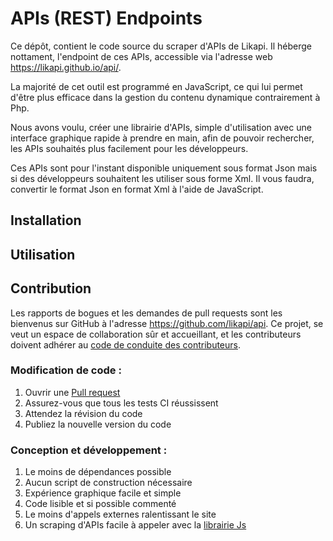 # APIs (REST) Endpoints
Ce dépôt, contient le code source du scraper d'APIs de Likapi. Il héberge nottament, l'endpoint de ces APIs, accessible via l'adresse web https://likapi.github.io/api/.

La majorité de cet outil est programmé en JavaScript, ce qui lui permet d'être plus efficace dans la gestion du contenu dynamique contrairement à Php.

Nous avons voulu, créer une librairie d'APIs, simple d'utilisation avec une interface graphique rapide à prendre en main, afin de pouvoir rechercher, les APIs souhaités plus facilement pour les développeurs.

Ces APIs sont pour l'instant disponible uniquement sous format Json mais si des développeurs souhaitent les utiliser sous forme Xml. Il vous faudra, convertir le format Json en format Xml à l'aide de JavaScript.

## Installation



## Utilisation



## Contribution

Les rapports de bogues et les demandes de pull requests sont les bienvenus sur GitHub à l'adresse https://github.com/likapi/api. Ce projet, se veut un espace de collaboration sûr et accueillant, et les contributeurs doivent adhérer au [code de conduite des contributeurs](https://www.contributor-covenant.org/).

### Modification de code :

1. Ouvrir une [Pull request](https://github.com/likapi/api/pulls)
2. Assurez-vous que tous les tests CI réussissent
3. Attendez la révision du code
4. Publiez la nouvelle version du code

### Conception et développement :

1. Le moins de dépendances possible
2. Aucun script de construction nécessaire
3. Expérience graphique facile et simple
4. Code lisible et si possible commenté
5. Le moins d'appels externes ralentissant le site
6. Un scraping d'APIs facile à appeler avec la [librairie Js](https://github.com/likapi/likapi)